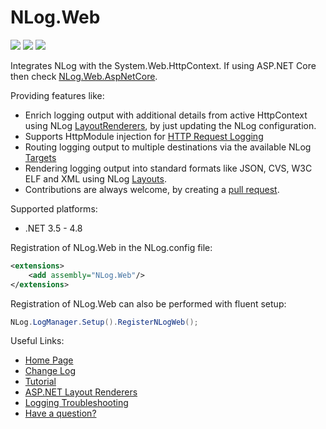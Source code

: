 # NLog.Web

[![](https://sonarcloud.io/api/project_badges/measure?project=nlog.web&branch=master&metric=reliability_rating)](https://sonarcloud.io/dashboard/?id=nlog.web&branch=master) 
[![](https://sonarcloud.io/api/project_badges/measure?project=nlog.web&branch=master&metric=sqale_rating)](https://sonarcloud.io/dashboard/?id=nlog.web&branch=master) 
[![](https://sonarcloud.io/api/project_badges/measure?project=nlog.web&branch=master&metric=vulnerabilities)](https://sonarcloud.io/dashboard/?id=nlog.web&branch=master) 

Integrates NLog with the System.Web.HttpContext. If using ASP.NET Core then check [NLog.Web.AspNetCore](https://www.nuget.org/packages/NLog.Web.AspNetCore).

Providing features like:

- Enrich logging output with additional details from active HttpContext using NLog [LayoutRenderers](https://nlog-project.org/config/?tab=layout-renderers&search=package:nlog.web.aspnetcore), by just updating the NLog configuration.
- Supports HttpModule injection for [HTTP Request Logging](https://github.com/NLog/NLog.Web/wiki/HTTP-Request-Logging)
- Routing logging output to multiple destinations via the available NLog [Targets](https://nlog-project.org/config/?tab=targets)
- Rendering logging output into standard formats like JSON, CVS, W3C ELF and XML using NLog [Layouts](https://nlog-project.org/config/?tab=layouts).
- Contributions are always welcome, by creating a [pull request](https://github.com/NLog/NLog.Web/pulls).

Supported platforms:

 - .NET 3.5 - 4.8

Registration of NLog.Web in the NLog.config file:

```xml
<extensions>
    <add assembly="NLog.Web"/>
</extensions>
```

Registration of NLog.Web can also be performed with fluent setup:

```csharp
NLog.LogManager.Setup().RegisterNLogWeb();
```

Useful Links:

- [Home Page](https://nlog-project.org/)
- [Change Log](https://github.com/NLog/NLog.Web/releases)
- [Tutorial](https://github.com/NLog/NLog/wiki/Tutorial)
- [ASP.NET Layout Renderers](https://nlog-project.org/config/?tab=layout-renderers&search=package:nlog.web)
- [Logging Troubleshooting](https://github.com/NLog/NLog/wiki/Logging-troubleshooting)
- [Have a question?](https://stackoverflow.com/questions/tagged/nlog)
